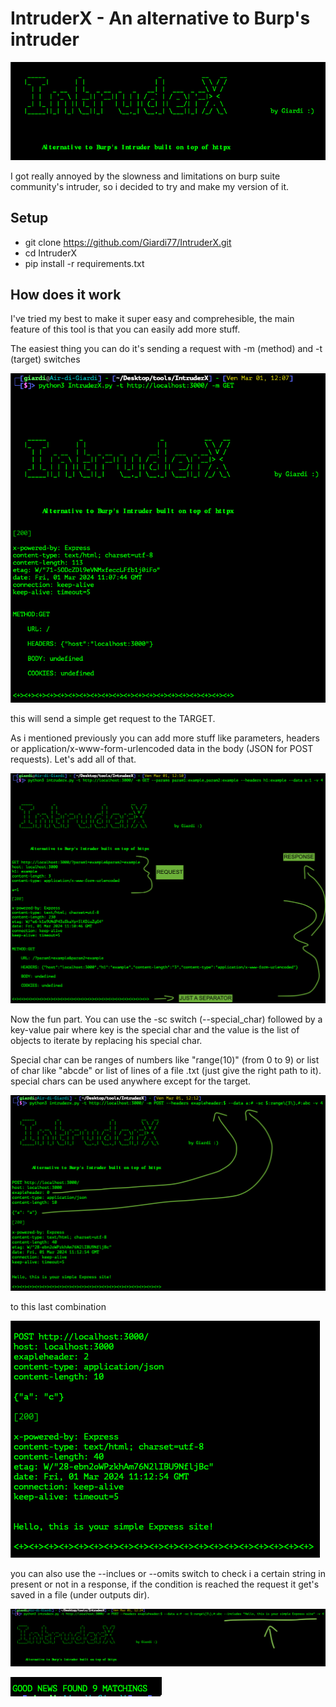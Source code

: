 # IntruderX - An alternative to Burp's intruder


![IntruderX menu](https://github.com/Giardi77/IntruderX/blob/main/IntruderX%20Tutorial%20images/LOGO.png?raw=true)

I got really annoyed by the slowness and limitations on burp suite community's intruder, so i decided to try and make my version of it.


## Setup

- git clone https://github.com/Giardi77/IntruderX.git
- cd IntruderX
- pip install -r requirements.txt

## How does it work

I've tried my best to make it super easy and comprehesible, the main feature of this tool is that you can easily add more stuff.

The easiest thing you can do it's sending a request with -m (method) and -t (target) switches


![simple req](https://github.com/Giardi77/IntruderX/blob/main/IntruderX%20Tutorial%20images/-m%20switch.png)


this will send a simple get request to the TARGET.

As i mentioned previously you can add more stuff like parameters, headers or application/x-www-form-urlencoded data in the body (JSON for POST requests).
Let's add all of that.


![custom req](https://github.com/Giardi77/IntruderX/blob/main/IntruderX%20Tutorial%20images/Custom%20params%2C%20headers%20and%20body.png?raw=true)


Now the fun part.
You can use the -sc switch (--special_char) followed by a key-value pair where key is the special char and the value is the list of objects to iterate by replacing his special char.

Special char can be ranges of numbers like "range(10)" (from 0 to 9) or list of char like "abcde" or list of lines of a file .txt (just give the right path to it).
special chars can be used anywhere except for the target.


![](https://github.com/Giardi77/IntruderX/blob/main/IntruderX%20Tutorial%20images/Combinations%20first.png?raw=true)


to this last combination


![](https://github.com/Giardi77/IntruderX/blob/main/IntruderX%20Tutorial%20images/Combinantions%20last.png?raw=true)


you can also use the --inclues or --omits switch to check i a certain string in present or not in a response, if the condition is reached the request it get's saved in a file (under outputs dir). 


![](https://github.com/Giardi77/IntruderX/blob/main/IntruderX%20Tutorial%20images/--includes%20switch.png?raw=true)


![](https://github.com/Giardi77/IntruderX/blob/main/IntruderX%20Tutorial%20images/Found%20matches.png?raw=true)
